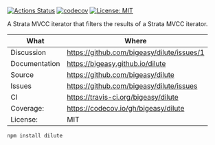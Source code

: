 [![Actions Status](https://github.com/bigeasy/dilute/workflows/Node%20CI/badge.svg)](https://github.com/bigeasy/dilute/actions)
[![codecov](https://codecov.io/gh/bigeasy/dilute/branch/master/graph/badge.svg)](https://codecov.io/gh/bigeasy/dilute)
[![License: MIT](https://img.shields.io/badge/License-MIT-yellow.svg)](https://opensource.org/licenses/MIT)

A Strata MVCC iterator that filters the results of a Strata MVCC iterator.

| What          | Where                                         |
| --- | --- |
| Discussion    | https://github.com/bigeasy/dilute/issues/1    |
| Documentation | https://bigeasy.github.io/dilute              |
| Source        | https://github.com/bigeasy/dilute             |
| Issues        | https://github.com/bigeasy/dilute/issues      |
| CI            | https://travis-ci.org/bigeasy/dilute          |
| Coverage:     | https://codecov.io/gh/bigeasy/dilute          |
| License:      | MIT                                           |


```
npm install dilute
```
